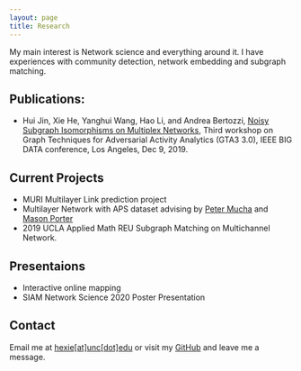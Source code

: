 ```yaml
---
layout: page
title: Research
---
```

My main interest is Network science and everything around it. I have experiences with community detection, network embedding and subgraph matching.

## Publications:
* Hui Jin, Xie He, Yanghui Wang, Hao Li, and Andrea Bertozzi, [Noisy Subgraph Isomorphisms on Multiplex Networks](https://www.math.ucla.edu/~bertozzi/papers/HuiJin-UCLA-Final-BIGDATA2019.pdf), Third workshop on Graph Techniques for Adversarial Activity Analytics (GTA3 3.0), IEEE BIG DATA conference, Los Angeles, Dec 9, 2019.

## Current Projects
* MURI Multilayer Link prediction project 
* Multilayer Network with APS dataset advising by [Peter Mucha](http://mucha.web.unc.edu/) and [Mason Porter](https://www.math.ucla.edu/~mason/)
* 2019 UCLA Applied Math REU Subgraph Matching on Multichannel Network.

## Presentaions
* Interactive online mapping 
* SIAM Network Science 2020 Poster Presentation


## Contact
Email me at [hexie[at]unc[dot]edu](mailto:hexie@unc.edu) or visit my [GitHub](https://github.com/hexie1995) and leave me a message.
